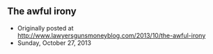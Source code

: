 ## The awful irony

 * Originally posted at http://www.lawyersgunsmoneyblog.com/2013/10/the-awful-irony
 * Sunday, October 27, 2013



